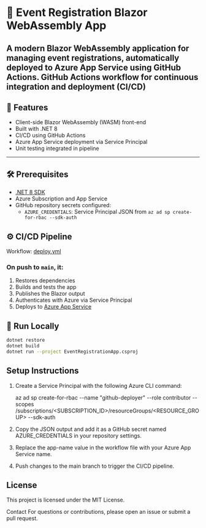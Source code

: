 # 🎫 Event Registration Blazor WebAssembly App
A modern **Blazor WebAssembly** application for managing event registrations, automatically deployed to **Azure App Service** using GitHub Actions.
GitHub Actions workflow for continuous integration and deployment (CI/CD)  
---

## 🚀 Features

- Client-side Blazor WebAssembly (WASM) front-end
- Built with .NET 8
- CI/CD using GitHub Actions
- Azure App Service deployment via Service Principal
- Unit testing integrated in pipeline

---

## 🛠 Prerequisites

- [.NET 8 SDK](https://dotnet.microsoft.com/download/dotnet/8.0)
- Azure Subscription and App Service
- GitHub repository secrets configured:
  - `AZURE_CREDENTIALS`: Service Principal JSON from `az ad sp create-for-rbac --sdk-auth`


## ⚙️ CI/CD Pipeline

Workflow: [deploy.yml](.github/workflows/deploy.yml)

### On push to `main`, it:

1. Restores dependencies
2. Builds and tests the app
3. Publishes the Blazor output
4. Authenticates with Azure via Service Principal
5. Deploys to [Azure App Service](https://portal.azure.com/)


## 🧪 Run Locally

```bash
dotnet restore
dotnet build
dotnet run --project EventRegistrationApp.csproj
```

## Setup Instructions

1. Create a Service Principal with the following Azure CLI command:

   az ad sp create-for-rbac --name "github-deployer" --role contributor --scopes /subscriptions/<SUBSCRIPTION_ID>/resourceGroups/<RESOURCE_GROUP> --sdk-auth

2. Copy the JSON output and add it as a GitHub secret named AZURE_CREDENTIALS in your repository settings.

3. Replace the app-name value in the workflow file with your Azure App Service name.

4. Push changes to the main branch to trigger the CI/CD pipeline.


## License
This project is licensed under the MIT License.

Contact
For questions or contributions, please open an issue or submit a pull request.

 

